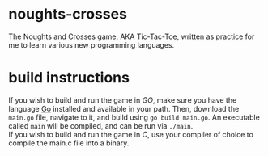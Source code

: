 # noughts-crosses
The Noughts and Crosses game, AKA Tic-Tac-Toe, written as practice for me to learn various new programming languages.
# build instructions
If you wish to build and run the game in *GO*, make sure you have the language [Go](https://go.dev/) installed and available in your path. Then, download the `main.go` file, navigate to it, and build using `go build main.go`. An executable called `main` will be compiled, and can be run via `./main`.  
If you wish to build and run the game in *C*, use your compiler of choice to compile the main.c file into a binary. 
